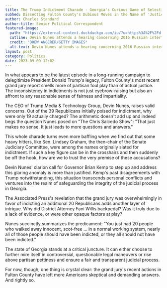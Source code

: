 ```yaml
---
title: The Trump Indictment Charade - Georgia's Curious Game of Selective Justice
subhed: Dissecting Fulton County's Dubious Moves in the Name of 'Justice'
author: Charles Standard
author-title: Senior Political Correspondent
featured-image: 
  path: "https://external-content.duckduckgo.com/iu/?u=https%3A%2F%2Fd.newsweek.com%2Fen%2Ffull%2F1578089%2Fcalifornia-rep-devin-nunes.jpg&f=1&nofb=1&ipt=5aed1b6ab0f5848150db42dc0ab7703fcfccf1432709cd6cb96510e1cfccc62d&ipo=images"
  cutline: Devin Nunes attends a hearing concerning 2016 Russian interference tactics in the U.S. elections on March 28, 2019 in Washington, DC.
  credit: "DREW ANGERER/GETTY IMAGES"
  alt-text: Devin Nunes attends a hearing concerning 2016 Russian interference tactics in the U.S. elections
layout: post
category: Politics
date: 2023-09-09 12:02
---
```


In what appears to be the latest episode in a long-running campaign to delegitimize President Donald Trump's legacy, Fulton County's most recent grand jury report smells more of partisan foul play than of actual justice. The inconsistency in indictments is not just eyebrow-raising but also an affront to any reasonable sense of fairness and impartiality.

The CEO of Trump Media & Technology Group, Devin Nunes, raises valid concerns. Out of the 39 Republicans initially poised for indictment, why were only 19 actually charged? The arithmetic doesn't add up and indeed begs the question Nunes posed on "The Chris Salcedo Show": "That just makes no sense. It just leads to more questions and answers."

This whole charade turns even more baffling when we find out that some heavy hitters, like Sen. Lindsey Graham, the then-chair of the Senate Judiciary Committee, were among the names originally slated for indictment. If such a key figure can be in the crosshairs and then suddenly be off the hook, how are we to trust the very premise of these accusations?

Devin Nunes' clarion call for Governor Brian Kemp to step up and address this glaring anomaly is more than justified. Kemp's past disagreements with Trump notwithstanding, this situation transcends personal conflicts and ventures into the realm of safeguarding the integrity of the judicial process in Georgia.

The Associated Press's revelation that the grand jury was overwhelmingly in favor of indicting an additional 20 Republicans adds another layer of intrigue. Why did District Attorney Fani Willis backpedal? Was it truly due to a lack of evidence, or were other opaque factors at play?

Nunes succinctly summarizes the predicament: "You just had 20 people who walked away innocent, scot-free ... in a normal working system, nearly all of those people should have been indicted, or they all should not have been indicted."

The state of Georgia stands at a critical juncture. It can either choose to further mire itself in controversial, questionable legal maneuvers or rise above partisan pettiness and ensure a fair and transparent judicial process.

For now, though, one thing is crystal clear: the grand jury's recent actions in Fulton County have left more Americans skeptical and demanding answers. And rightly so.
